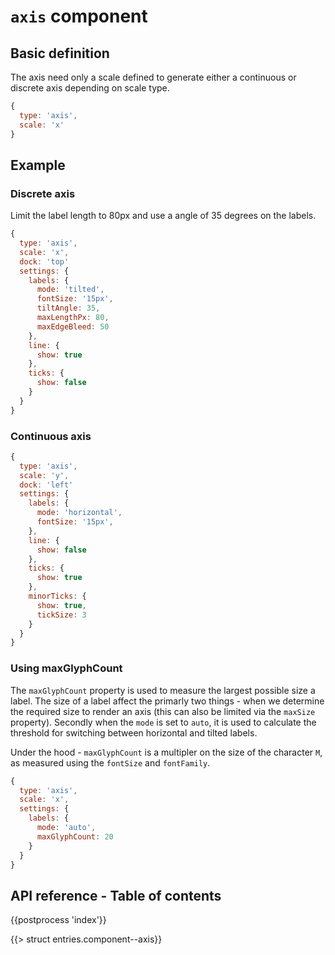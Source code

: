 # `axis` component

## Basic definition

The axis need only a scale defined to generate either a continuous or discrete axis depending on scale type.

```js
{
  type: 'axis',
  scale: 'x'
}
```

## Example

### Discrete axis

Limit the label length to 80px and use a angle of 35 degrees on the labels.

```js
{
  type: 'axis',
  scale: 'x',
  dock: 'top'
  settings: {
    labels: {
      mode: 'tilted',
      fontSize: '15px',
      tiltAngle: 35,
      maxLengthPx: 80,
      maxEdgeBleed: 50
    },
    line: {
      show: true
    },
    ticks: {
      show: false
    }
  }
}
```

### Continuous axis

```js
{
  type: 'axis',
  scale: 'y',
  dock: 'left'
  settings: {
    labels: {
      mode: 'horizontal',
      fontSize: '15px',
    },
    line: {
      show: false
    },
    ticks: {
      show: true
    },
    minorTicks: {
      show: true,
      tickSize: 3
    }
  }
}
```

### Using maxGlyphCount

The `maxGlyphCount` property is used to measure the largest possible size a label. The size of a label affect the primarly two things - when we determine the required size to render an axis (this can also be limited via the `maxSize` property). Secondly when the `mode` is set to `auto`, it is used to calculate the threshold for switching between horizontal and tilted labels.

Under the hood - `maxGlyphCount` is a multipler on the size of the character `M`, as measured using the `fontSize` and `fontFamily`.

```js
{
  type: 'axis',
  scale: 'x',
  settings: {
    labels: {
      mode: 'auto',
      maxGlyphCount: 20
    }
  }
}
```

## API reference - Table of contents

{{postprocess 'index'}}

{{> struct entries.component--axis}}
